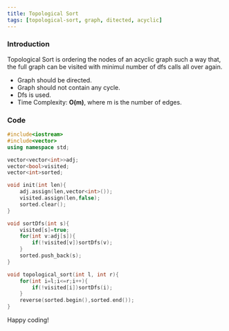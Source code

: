 ```yaml
---
title: Topological Sort
tags: [topological-sort, graph, ditected, acyclic]
---
```


### Introduction

Topological Sort is ordering the nodes of an acyclic graph such a way that, the full graph can be visited with minimul number of dfs calls all over again.

- Graph should be directed.
- Graph should not contain any cycle.
- Dfs is used.
- Time Complexity: **O(m)**, where m is the number of edges.

### Code

```cpp
#include<iostream>
#include<vector>
using namespace std;

vector<vector<int>>adj;
vector<bool>visited;
vector<int>sorted;

void init(int len){
    adj.assign(len,vector<int>());
    visited.assign(len,false);
    sorted.clear();
}

void sortDfs(int s){
    visited[s]=true;
    for(int v:adj[s]){
        if(!visited[v])sortDfs(v);
    }
    sorted.push_back(s);
}

void topological_sort(int l, int r){
    for(int i=l;i<=r;i++){
        if(!visited[i])sortDfs(i);
    }
    reverse(sorted.begin(),sorted.end());
}
```

Happy coding!
